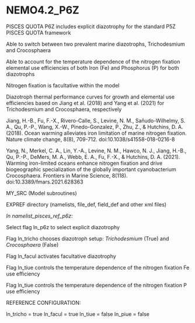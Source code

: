 # NEMO4.2_P6Z

PISCES QUOTA P6Z includes explicit diazotrophy for the standard P5Z PISCES QUOTA framework

Able to switch between two prevalent marine diazotrophs, Trichodesmium and Crocosphaera

Able to account for the temperature dependence of the nitrogen fixation elemental use efficiencies of both Iron (Fe) and Phosphorus (P) for both diazotrophs

Nitrogen fixation is facultative within the model

Diazotroph thermal performance curves for growth and elemental use efficiencies based on Jiang et al. (2018) and Yang et al. (2021) for Trichodesmium and Crocosphaera, respectively

Jiang, H.-B., Fu, F.-X., Rivero-Calle, S., Levine, N. M., Sañudo-Wilhelmy, S. A., Qu, P.-P., Wang, X.-W., Pinedo-Gonzalez, P., Zhu, Z., & Hutchins, D. A. (2018). Ocean warming alleviates iron limitation of marine nitrogen fixation. Nature climate change, 8(8), 709-712. doi:10.1038/s41558-018-0216-8

Yang, N., Merkel, C. A., Lin, Y.-A., Levine, N. M., Hawco, N. J., Jiang, H.-B., Qu, P.-P., DeMers, M. A., Webb, E. A., Fu, F.-X., & Hutchins, D. A. (2021). Warming iron-limited oceans enhance nitrogen fixation and drive biogeographic specialization of the globally important cyanobacterium Crocosphaera. Frontiers in Marine Science, 8(118). doi:10.3389/fmars.2021.628363

MY_SRC (Model subroutines)

EXPREF directory (namelists, file_def, field_def and other xml files)

_In namelist_pisces_ref_p6z:_

Select flag ln_p6z to select explicit diazotrophy

Flag ln_tricho chooses diazotroph setup: _Trichodesmium_ (True) and _Crocosphaera_ (False)

Flag ln_facul activates facultative diazotrophy 

Flag ln_tiue controls the temperature dependence of the nitrogen fixation Fe use efficiency 

Flag ln_tiue controls the temperature dependence of the nitrogen fixation P use efficiency 

REFERENCE CONFIGURATION:

ln_tricho = true
ln_facul = true
ln_tiue = false
ln_piue = false
